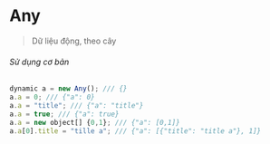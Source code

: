 # Any
> Dữ liệu động, theo cây
###### Sử dụng cơ bản
```javascript
dynamic a = new Any(); /// {}
a.a = 0; /// {"a": 0}
a.a = "title"; /// {"a": "title"}
a.a = true; /// {"a": true}
a.a = new object[] {0,1}; /// {"a": [0,1]}
a.a[0].title = "tille a"; /// {"a": [{"title": "title a"}, 1]}
```
